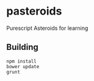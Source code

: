 # pasteroids

Purescript Asteroids for learning

## Building

```
npm install
bower update
grunt
```

